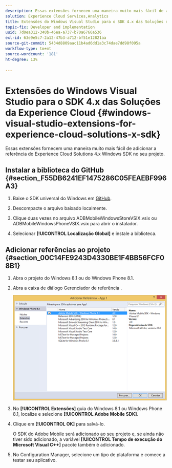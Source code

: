 ```yaml
---
description: Essas extensões fornecem uma maneira muito mais fácil de adicionar a referência do Experience Cloud Solutions 4.x Windows SDK no seu projeto.
solution: Experience Cloud Services,Analytics
title: Extensões do Windows Visual Studio para o SDK 4.x das Soluções da Experience Cloud
topic-fix: Developer and implementation
uuid: 7d0ea312-340b-46ea-a737-b70a6766a536
exl-id: 63e9e5c7-2a12-47b3-a712-bf51e12821aa
source-git-commit: 5434d8809aac11b4ad6dd1a3c74dae7dd98f095a
workflow-type: tm+mt
source-wordcount: '181'
ht-degree: 13%

---
```


# Extensões do Windows Visual Studio para o SDK 4.x das Soluções da Experience Cloud {#windows-visual-studio-extensions-for-experience-cloud-solutions-x-sdk}

Essas extensões fornecem uma maneira muito mais fácil de adicionar a referência do Experience Cloud Solutions 4.x Windows SDK no seu projeto.

## Instalar a biblioteca do GitHub {#section_F55DB6241EF1475286C05FEAEBF996A3}

1. Baixe o SDK universal do Windows em [GitHub](https://github.com/Adobe-Marketing-Cloud/mobile-services/releases).
1. Descompacte o arquivo baixado localmente.
1. Clique duas vezes no arquivo ADBMobileWindowsStoreVSIX.vsix ou ADBMobileWindowsPhoneVSIX.vsix para abrir o instalador.

1. Selecionar **[!UICONTROL Localização Global]** e instale a biblioteca.

## Adicionar referências ao projeto {#section_00C14FE9243D4330BE1F4BB56FCF08B1}

1. Abra o projeto do Windows 8.1 ou do Windows Phone 8.1.
1. Abra a caixa de diálogo Gerenciador de referência .

   ![](assets/ref_manager.png)

1. No **[!UICONTROL Extensões]** guia do Windows 8.1 ou Windows Phone 8.1, localize e selecione **[!UICONTROL Adobe Mobile SDK]**.
1. Clique em **[!UICONTROL OK]** para salvá-lo.

   O SDK do Adobe Mobile será adicionado ao seu projeto e, se ainda não tiver sido adicionado, a variável **[!UICONTROL Tempo de execução do Microsoft Visual C++]** pacote também é adicionado.

1. No Configuration Manager, selecione um tipo de plataforma e comece a testar seu aplicativo.
